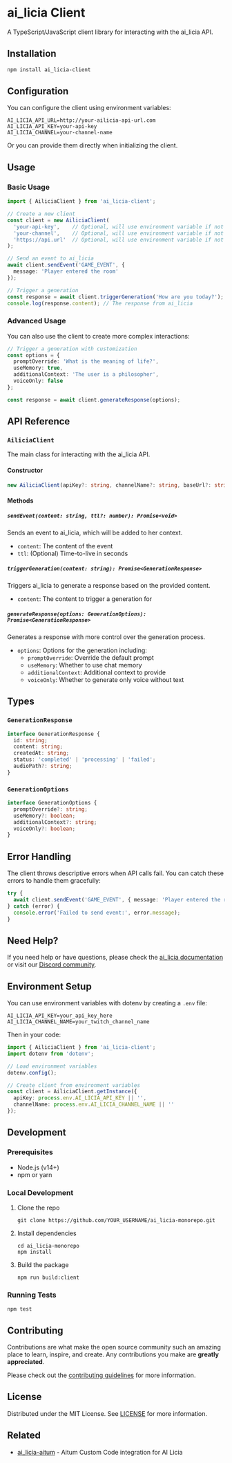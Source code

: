 # ai_licia Client

A TypeScript/JavaScript client library for interacting with the ai_licia API.

## Installation

```bash
npm install ai_licia-client
```

## Configuration

You can configure the client using environment variables:

```
AI_LICIA_API_URL=http://your-ailicia-api-url.com
AI_LICIA_API_KEY=your-api-key
AI_LICIA_CHANNEL=your-channel-name
```

Or you can provide them directly when initializing the client.

## Usage

### Basic Usage

```typescript
import { AiliciaClient } from 'ai_licia-client';

// Create a new client
const client = new AiliciaClient(
  'your-api-key',    // Optional, will use environment variable if not provided
  'your-channel',    // Optional, will use environment variable if not provided
  'https://api.url'  // Optional, will use environment variable if not provided
);

// Send an event to ai_licia
await client.sendEvent('GAME_EVENT', { 
  message: 'Player entered the room'
});

// Trigger a generation
const response = await client.triggerGeneration('How are you today?');
console.log(response.content); // The response from ai_licia
```

### Advanced Usage

You can also use the client to create more complex interactions:

```typescript
// Trigger a generation with customization
const options = {
  promptOverride: 'What is the meaning of life?',
  useMemory: true,
  additionalContext: 'The user is a philosopher',
  voiceOnly: false
};

const response = await client.generateResponse(options);
```

## API Reference

### `AiliciaClient`

The main class for interacting with the ai_licia API.

#### Constructor

```typescript
new AiliciaClient(apiKey?: string, channelName?: string, baseUrl?: string)
```

#### Methods

##### `sendEvent(content: string, ttl?: number): Promise<void>`

Sends an event to ai_licia, which will be added to her context.

- `content`: The content of the event
- `ttl`: (Optional) Time-to-live in seconds

##### `triggerGeneration(content: string): Promise<GenerationResponse>`

Triggers ai_licia to generate a response based on the provided content.

- `content`: The content to trigger a generation for

##### `generateResponse(options: GenerationOptions): Promise<GenerationResponse>`

Generates a response with more control over the generation process.

- `options`: Options for the generation including:
  - `promptOverride`: Override the default prompt
  - `useMemory`: Whether to use chat memory
  - `additionalContext`: Additional context to provide
  - `voiceOnly`: Whether to generate only voice without text

## Types

### `GenerationResponse`

```typescript
interface GenerationResponse {
  id: string;
  content: string;
  createdAt: string;
  status: 'completed' | 'processing' | 'failed';
  audioPath?: string;
}
```

### `GenerationOptions`

```typescript
interface GenerationOptions {
  promptOverride?: string;
  useMemory?: boolean;
  additionalContext?: string;
  voiceOnly?: boolean;
}
```

## Error Handling

The client throws descriptive errors when API calls fail. You can catch these errors to handle them gracefully:

```typescript
try {
  await client.sendEvent('GAME_EVENT', { message: 'Player entered the room' });
} catch (error) {
  console.error('Failed to send event:', error.message);
}
```

## Need Help?

If you need help or have questions, please check the [ai_licia documentation](https://ai-licia.com/docs) or visit our [Discord community](https://discord.gg/ailicia).

## Environment Setup

You can use environment variables with dotenv by creating a `.env` file:

```
AI_LICIA_API_KEY=your_api_key_here
AI_LICIA_CHANNEL_NAME=your_twitch_channel_name
```

Then in your code:

```typescript
import { AiliciaClient } from 'ai_licia-client';
import dotenv from 'dotenv';

// Load environment variables
dotenv.config();

// Create client from environment variables
const client = AiliciaClient.getInstance({
  apiKey: process.env.AI_LICIA_API_KEY || '',
  channelName: process.env.AI_LICIA_CHANNEL_NAME || ''
});
```

## Development

### Prerequisites

- Node.js (v14+)
- npm or yarn

### Local Development

1. Clone the repo
   ```
   git clone https://github.com/YOUR_USERNAME/ai_licia-monorepo.git
   ```
2. Install dependencies
   ```
   cd ai_licia-monorepo
   npm install
   ```
3. Build the package
   ```
   npm run build:client
   ```

### Running Tests

```
npm test
```

## Contributing

Contributions are what make the open source community such an amazing place to learn, inspire, and create. Any contributions you make are **greatly appreciated**.

Please check out the [contributing guidelines](../../CONTRIBUTING.md) for more information.

## License

Distributed under the MIT License. See [LICENSE](../../LICENSE) for more information.

## Related

- [ai_licia-aitum](../ai_licia-aitum) - Aitum Custom Code integration for AI Licia 